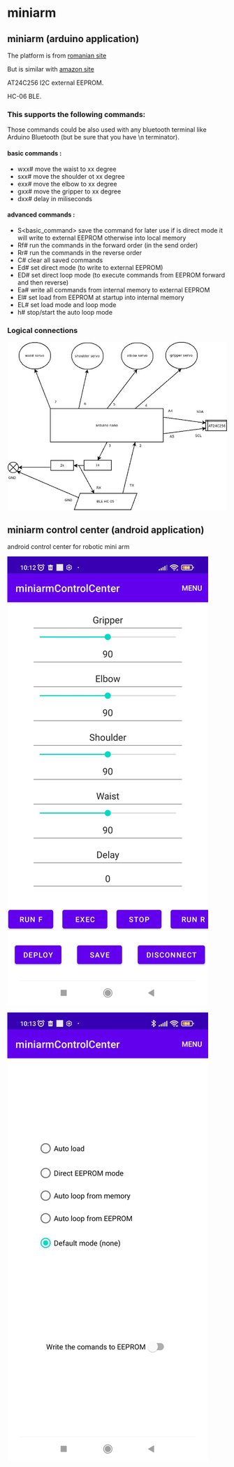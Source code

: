 # miniarm

## miniarm (arduino application)

The platform is from [romanian site](https://www.optimusdigital.ro/en/robot-kits/8148-mini-robotic-arm-kit.html)

But is similar with [amazon site](https://www.amazon.com/Raspberry-SNAM1500-Robotic-Mechanical-Arduino/dp/B07T7ML7DF)

AT24C256 I2C external EEPROM.

HC-06 BLE.

### This supports the following commands:

Those commands could be also used with any bluetooth terminal like Arduino Bluetooth (but be sure that you have \n terminator).

#### basic commands :
- wxx# move the waist to xx degree
- sxx# move the shoulder ot xx degree
- exx# move the elbow to xx degree
- gxx# move the gripper to xx degree
- dxx# delay in miliseconds

#### advanced commands :
- S<basic_command> save the command for later use if is direct mode it will write to external EEPROM otherwise into local memory
- Rf# run the commands in the forward order (in the send order)
- Rr# run the commands in the reverse order
- C# clear all saved commands
- Ed# set direct mode (to write to external EEPROM)
- ED# set direct loop mode (to execute commands from EEPROM forward and then reverse)
- Ea# write all commands from internal memory to external EEPROM
- El# set load from EEPROM at startup into internal memory
- EL# set load mode and loop mode
- h# stop/start the auto loop mode

### Logical connections

![logical_connections](docs/logical_connections.jpeg)

## miniarm control center (android application)
android control center for robotic mini arm

![main control](docs/miniarm-main.jpg)


![eeprom](docs/miniarm-eeprom.jpg)
